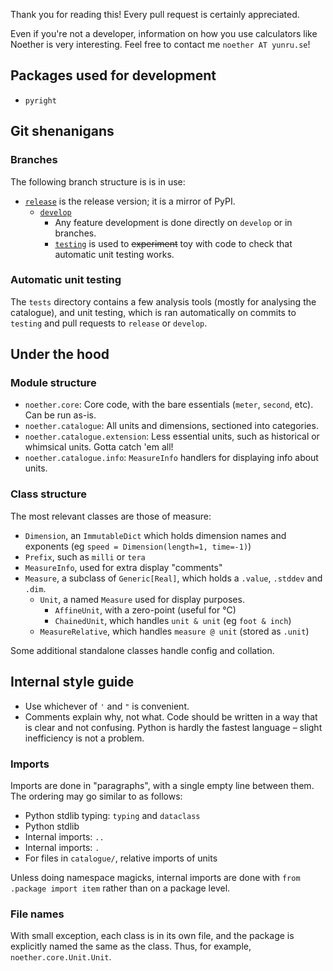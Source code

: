 Thank you for reading this! Every pull request is certainly appreciated.

Even if you're not a developer, information on how you use calculators like Noether is very interesting. Feel free to contact me `noether AT yunru.se`!

## Packages used for development

- `pyright`

## Git shenanigans

### Branches

The following branch structure is is in use:

- [`release`](https://github.com/yunruse/Noether/tree/develop) is the release version; it is a mirror of PyPI.
  - [`develop`](https://github.com/yunruse/Noether/tree/develop)
    - Any feature development is done directly on `develop` or in branches.
    - [`testing`](https://github.com/yunruse/Noether/tree/testing) is used to ~~experiment~~ toy with code to check that automatic unit testing works.

### Automatic unit testing

The `tests` directory contains a few analysis tools (mostly for analysing the catalogue), and unit testing, which is ran automatically on commits to `testing` and pull requests to `release` or `develop`.

## Under the hood

### Module structure

- `noether.core`: Core code, with the bare essentials (`meter`, `second`, etc). Can be run as-is.
- `noether.catalogue`: All units and dimensions, sectioned into categories.
- `noether.catalogue.extension`: Less essential units, such as historical or whimsical units. Gotta catch 'em all!
- `noether.catalogue.info`: `MeasureInfo` handlers for displaying info about units.

### Class structure

The most relevant classes are those of measure:

- `Dimension`, an `ImmutableDict` which holds dimension names and exponents (eg `speed = Dimension(length=1, time=-1)`)
- `Prefix`, such as `milli` or `tera`
- `MeasureInfo`, used for extra display "comments"
- `Measure`, a subclass of `Generic[Real]`, which holds a `.value`, `.stddev` and `.dim`.
  - `Unit`, a named `Measure` used for display purposes.
    - `AffineUnit`, with a zero-point (useful for °C)
    - `ChainedUnit`, which handles `unit & unit` (eg `foot & inch`)
  - `MeasureRelative`, which handles `measure @ unit` (stored as `.unit`)

Some additional standalone classes handle config and collation. 

## Internal style guide

- Use whichever of `'` and `"` is convenient.
- Comments explain why, not what. Code should be written in a way that is clear and not confusing. Python is hardly the fastest language – slight inefficiency is not a problem.

### Imports

Imports are done in "paragraphs", with a single empty line between them. The ordering may go similar to as follows:

- Python stdlib typing: `typing` and `dataclass`
- Python stdlib
- Internal imports: `..`
- Internal imports: `.` 
- For files in `catalogue/`, relative imports of units

Unless doing namespace magicks, internal imports are done with `from .package import item` rather than on a package level.

### File names
With small exception, each class is in its own file, and the package is explicitly named the same as the class.
Thus, for example, `noether.core.Unit.Unit`.